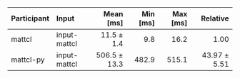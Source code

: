 | Participant | Input | Mean [ms] | Min [ms] | Max [ms] | Relative |
|:---|:---|---:|---:|---:|---:|
| mattcl | input-mattcl | 11.5 ± 1.4 | 9.8 | 16.2 | 1.00 |
| mattcl-py | input-mattcl | 506.5 ± 13.3 | 482.9 | 515.1 | 43.97 ± 5.51 |

